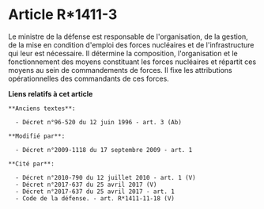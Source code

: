 # Article R*1411-3

Le ministre de la défense est responsable de l'organisation, de la gestion, de la mise en condition d'emploi des forces
nucléaires et de l'infrastructure qui leur est nécessaire. Il détermine la composition, l'organisation et le fonctionnement
des moyens constituant les forces nucléaires et répartit ces moyens au sein de commandements de forces. Il fixe les
attributions opérationnelles des commandants de ces forces.

**Liens relatifs à cet article**

	**Anciens textes**:

	  - Décret n°96-520 du 12 juin 1996 - art. 3 (Ab)

	**Modifié par**:

	  - Décret n°2009-1118 du 17 septembre 2009 - art. 1

	**Cité par**:

	  - Décret n°2010-790 du 12 juillet 2010 - art. 1 (V)
	  - Décret n°2017-637 du 25 avril 2017 (V)
	  - Décret n°2017-637 du 25 avril 2017 - art. 1
	  - Code de la défense. - art. R*1411-11-18 (V)
